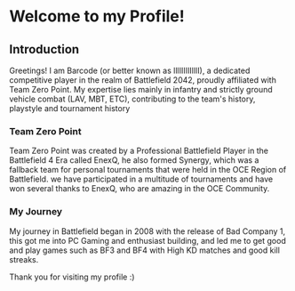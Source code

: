 # Welcome to my Profile!


## Introduction
Greetings! I am Barcode (or better known as lllIIIIIIllII), a dedicated competitive player in the realm of Battlefield 2042, proudly affiliated with Team Zero Point. My expertise lies mainly in infantry and strictly ground vehicle combat (LAV, MBT, ETC), contributing to the team's history, playstyle and tournament history 



### Team Zero Point
Team Zero Point was created by a Professional Battlefield Player in the Battlefield 4 Era called EnexQ, he also formed Synergy, which was a fallback team for personal tournaments that were held in the OCE Region of Battlefield. we have participated in a multitude of tournaments and have won several thanks to EnexQ, who are amazing in the OCE Community.




### My Journey
My journey in Battlefield began in 2008 with the release of Bad Company 1, this got me into PC Gaming and enthusiast building, and led me to get good and play games such as BF3 and BF4 with High KD matches and good kill streaks.





Thank you for visiting my profile :)
